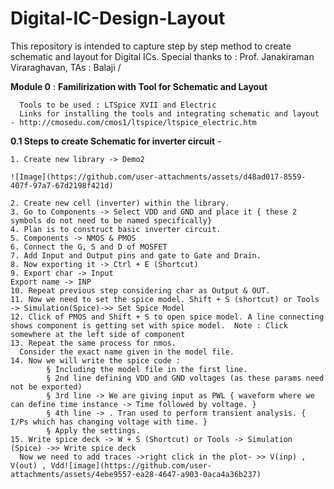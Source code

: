 # Digital-IC-Design-Layout
This repository is intended to capture step by step method to create schematic and layout for Digital ICs.
Special thanks to : Prof. Janakiraman Viraraghavan, TAs : Balaji / 


**Module 0** : **Familirization with Tool for Schematic and Layout**
          
	  Tools to be used : LTSpice XVII and Electric
   	  Links for installing the tools and integrating schematic and layout - http://cmosedu.com/cmos1/ltspice/ltspice_electric.htm
	  
   **0.1 Steps to create Schematic for inverter circuit** -
   	
    1. Create new library -> Demo2

    ![Image](https://github.com/user-attachments/assets/d48ad017-8559-407f-97a7-67d2198f421d)
    
	2. Create new cell (inverter) within the library.
	3. Go to Components -> Select VDD and GND and place it { these 2 symbols do not need to be named specifically}
	4. Plan is to construct basic inverter circuit.
	5. Components -> NMOS & PMOS
	6. Connect the G, S and D of MOSFET
	7. Add Input and Output pins and gate to Gate and Drain.
	8. Now exporting it -> Ctrl + E (Shortcut)
	9. Export char -> Input
	Export name -> INP
	10. Repeat previous step considering char as Output & OUT.
	11. Now we need to set the spice model. Shift + S (shortcut) or Tools -> Simulation(Spice)->> Set Spice Model
	12. Click of PMOS and Shift + S to open spice model. A line connecting shows component is getting set with spice model.  Note : Click somewhere at the left side of component
	13. Repeat the same process for nmos.
      Consider the exact name given in the model file.
	14. Now we will write the spice code : 
			§ Including the model file in the first line.
			§ 2nd line defining VDD and GND voltages (as these params need not be exported)
			§ 3rd line -> We are giving input as PWL { waveform where we can define time instance -> Time followed by voltage. }
			§ 4th line -> . Tran used to perform transient analysis. { I/Ps which has changing voltage with time. }
			§ Apply the settings.
	15. Write spice deck -> W + S (Shortcut) or Tools -> Simulation (Spice) ->> Write spice deck
      Now we need to add traces ->right click in the plot- >> V(inp) , V(out) , Vdd![image](https://github.com/user-attachments/assets/4ebe9557-ea28-4647-a903-0aca4a36b237)

